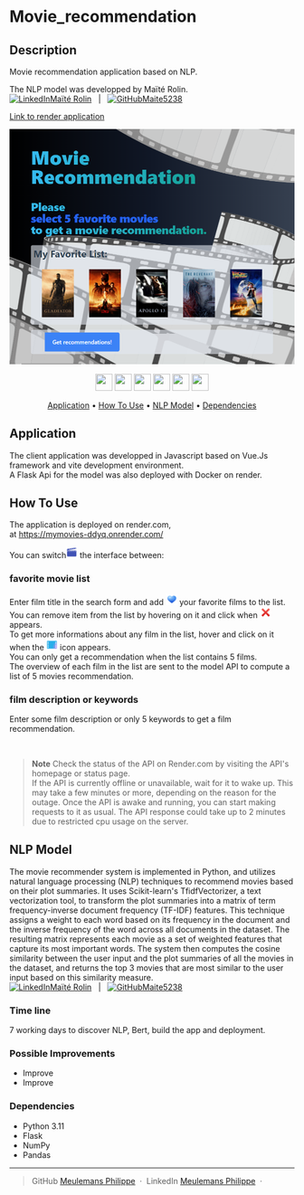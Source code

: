 # Movie_recommendation

## Description  

Movie recommendation application based on NLP.


The NLP model was developped by Maïté Rolin.   
<a href="https://www.linkedin.com/in/mrolin/" target="_blank"><img src="https://content.linkedin.com/content/dam/me/business/en-us/amp/brand-site/v2/bg/LI-Bug.svg.original.svg" width="15" height="15" alt="LinkedIn">Maïté Rolin</a> &nbsp; | &nbsp; <a href="https://github.com/Maite5238//movie-recommender" target="_blank"><img src="https://github.githubassets.com/images/modules/logos_page/GitHub-Mark.png" width="15" height="15" alt="GitHub">Maite5238</a> 


<a href="https://mymovies-ddyq.onrender.com/">Link to render application</a>
<br/>
<p align="center">
    <img src="/readme/screenshot.png"
         alt="Application screenshot">
         
</p>

<p align="center">
    <img src="https://img.icons8.com/fluency/48/null/python.png" width="30" height="30"/>
    <img src="https://img.icons8.com/ios-filled/50/null/flask.png" width="30" height="30"/>
    <img src="https://img.icons8.com/fluency/48/null/javascript.png" width="30" height="30"/>
    <img src="https://img.icons8.com/color/48/null/vue-js.png" width="30" height="30"/>
    <img src="https://vitejs.dev/logo-with-shadow.png" width="30" height="30"/>
    <img src="https://img.icons8.com/color/48/null/docker.png" width="30" height="30"/>
</p>

<p align="center">
  <a href="#Application">Application</a> •
  <a href="#how-to-use">How To Use</a> •
  <a href="#NLP Model">NLP Model</a> •
  <a href="#Dependencies">Dependencies</a>
</p>

## Application

The client application was developped in Javascript based on Vue.Js framework and vite development environment.  
A Flask Api for the model was also deployed with Docker on render.

## How To Use

The application is deployed on render.com,  
at <a href="https://mymovies-ddyq.onrender.com/">https://mymovies-ddyq.onrender.com/</a>  
 
You can switch<img src="/public/cursor/icons8-clap-48.png" alt="movie icon" width="20" height="20"> the interface between:  

### favorite movie list

Enter film title in the search form and add <img src="/public/cursor/icons8-blue-heart-48.png" width="20" height="20" alt="movie icon"> your favorite films to the list.  
You can remove item from the list by hovering on it and click when <img src="/public/cursor/icons8-cross-mark-48.png" width="20" height="20" alt="red cross icon"> appears.  
To get more informations about any film in the list, hover and click on it when the <img src="/public/cursor/icons8-movie-48.png" width="20" height="20" alt="movie icon"> icon appears.  
You can only get a recommendation when the list contains 5 films.  
The overview of each film in the list are sent to the model API to compute a list of 5 movies recommendation.  

### film description or keywords

Enter some film description or only 5 keywords to get a film recommendation.  

<br>

  > **Note**
  > Check the status of the API on Render.com by visiting the API's homepage or status page.  
If the API is currently offline or unavailable, wait for it to wake up.
This may take a few minutes or more, depending on the reason for the outage.
Once the API is awake and running, you can start making requests to it as usual.
The API response could take up to 2 minutes due to restricted cpu usage on the server.

## NLP Model

The movie recommender system is implemented in Python, and utilizes natural language processing (NLP) techniques to recommend movies based on their plot summaries. It uses Scikit-learn's TfidfVectorizer, a text vectorization tool, to transform the plot summaries into a matrix of term frequency-inverse document frequency (TF-IDF) features. This technique assigns a weight to each word based on its frequency in the document and the inverse frequency of the word across all documents in the dataset. The resulting matrix represents each movie as a set of weighted features that capture its most important words. The system then computes the cosine similarity between the user input and the plot summaries of all the movies in the dataset, and returns the top 3 movies that are most similar to the user input based on this similarity measure.  
<a href="https://www.linkedin.com/in/mrolin/" target="_blank"><img src="https://content.linkedin.com/content/dam/me/business/en-us/amp/brand-site/v2/bg/LI-Bug.svg.original.svg" width="15" height="15" alt="LinkedIn">Maïté Rolin</a> &nbsp; | &nbsp; <a href="https://github.com/Maite5238//movie-recommender" target="_blank"><img src="https://github.githubassets.com/images/modules/logos_page/GitHub-Mark.png" width="15" height="15" alt="GitHub">Maite5238</a> 

### Time line

7 working days to discover NLP, Bert, build the app and deployment.
### Possible Improvements

- Improve 
- Improve

### Dependencies  

- Python 3.11  
- Flask 
- NumPy  
- Pandas  


---

> GitHub  [Meulemans Philippe](https://github.com/Laverdure77) &nbsp;&middot;&nbsp;
> LinkedIn  [Meulemans Philippe](https://www.linkedin.com/in/meulemans-philippe/) &nbsp;&middot;&nbsp;
